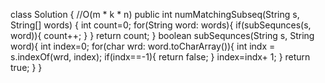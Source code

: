 class Solution {
//O(m * k * n)
public int numMatchingSubseq(String s, String[] words) {
int count=0;
for(String word: words){
if(subSequnces(s, word)){
count++;
}
}
return count;
}
boolean subSequnces(String s, String word){
int index=0;
for(char wrd: word.toCharArray()){
int indx = s.indexOf(wrd, index);
if(indx==-1){
return false;
}
index=indx+ 1;
}
return true;
}
}